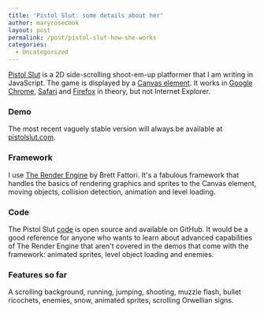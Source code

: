 ```yaml
---
title: 'Pistol Slut: some details about her'
author: maryrosecook
layout: post
permalink: /post/pistol-slut-how-she-works
categories:
  - Uncategorized
---
```

[Pistol Slut][1] is a 2D side-scrolling shoot-em-up platformer that I am writing in JavaScript. The game is displayed by a [Canvas element][2]. It works in [Google Chrome][3], [Safari][4] and [Firefox][5] in theory, but not Internet Explorer.

### Demo

The most recent vaguely stable version will always be available at [pistolslut.com][1].

### Framework

I use [The Render Engine][6] by Brett Fattori. It's a fabulous framework that handles the basics of rendering graphics and sprites to the Canvas element, moving objects, collision detection, animation and level loading.

### Code

The Pistol Slut [code][7] is open source and available on GitHub. It would be a good reference for anyone who wants to learn about advanced capabilities of The Render Engine that aren't covered in the demos that come with the framework: animated sprites, level object loading and enemies.

### Features so far

A scrolling background, running, jumping, shooting, muzzle flash, bullet ricochets, enemies, snow, animated sprites, scrolling Orwellian signs.

 [1]: http://pistolslut.com
 [2]: http://en.wikipedia.org/wiki/Canvas_element
 [3]: http://google.com/chrome
 [4]: http://apple.com/safari
 [5]: http://getfirefox.com
 [6]: http://renderengine.com
 [7]: http://github.com/maryrosecook/pistolslut